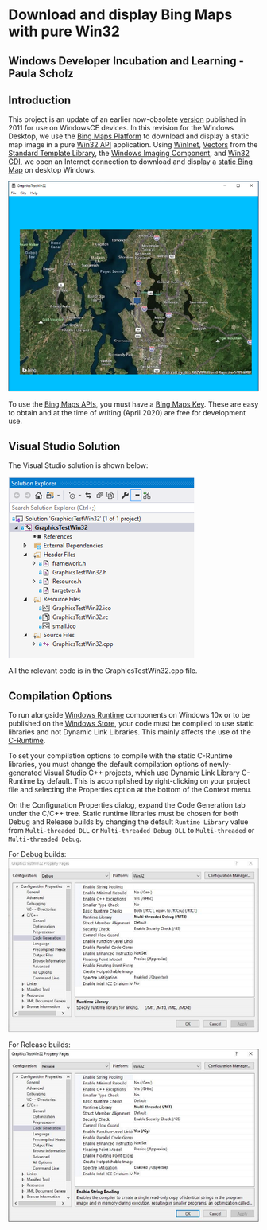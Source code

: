 # Download and display Bing Maps with pure Win32
## Windows Developer Incubation and Learning - Paula Scholz

## Introduction

This project is an update of an earlier now-obsolete [version](https://www.codeproject.com/articles/170920/download-a-google-map-with-win32-c-and-wininet) published in 2011 for use on WindowsCE devices.  In this revision for the Windows Desktop, we use the [Bing Maps Platform](https://www.microsoft.com/en-us/maps) to download and display a static map image in a pure [Win32 API](https://docs.microsoft.com/en-us/windows/win32/) application.  Using [WinInet](https://docs.microsoft.com/en-us/windows/win32/wininet/about-wininet), [Vectors](https://docs.microsoft.com/en-us/cpp/standard-library/vector-class?view=vs-2019) from the [Standard Template Library](https://docs.microsoft.com/en-us/cpp/standard-library/cpp-standard-library-reference?view=vs-2019), the [Windows Imaging Component](https://docs.microsoft.com/en-us/windows/win32/wic/-wic-about-windows-imaging-codec), and [Win32 GDI](https://docs.microsoft.com/en-us/windows/win32/gdi/windows-gdi), we open an Internet connection to download and display a [static Bing Map](https://docs.microsoft.com/en-us/bingmaps/rest-services/imagery/get-a-static-map) on desktop Windows.

![GraphicsTestWin32 Application](ReadmeImages/SeattleMap.png)

To use the [Bing Maps APIs](https://docs.microsoft.com/en-us/bingmaps/rest-services/), you must have a [Bing Maps Key](https://docs.microsoft.com/en-us/bingmaps/getting-started/bing-maps-dev-center-help/getting-a-bing-maps-key).  These are easy to obtain and at the time of writing (April 2020) are free for development use.

## Visual Studio Solution
The Visual Studio solution is shown below:

![Visual Studio Solution](ReadmeImages/VisualStudioSolution.png)

All the relevant code is in the GraphicsTestWin32.cpp file.

## Compilation Options
To run alongside [Windows Runtime](https://docs.microsoft.com/en-us/windows/uwp/winrt-components/) components on Windows 10x or to be published on the [Windows Store](https://developer.microsoft.com/en-us/store/), your code must be compiled to use static libraries and not Dynamic Link Libraries.  This mainly affects the use of the [C-Runtime](https://docs.microsoft.com/en-us/cpp/c-runtime-library/windows-store-apps-the-windows-runtime-and-the-c-run-time?view=vs-2019).  

To set your compilation options to compile with the static C-Runtime libraries, you must change the default compilation options of newly-generated Visual Studio C++ projects, which use Dynamic Link Library C-Runtime by default.  This is accomplished by right-clicking on your project file and selecting the Properties option at the bottom of the Context menu.  

On the Configuration Properties dialog, expand the Code Generation tab under the C/C++ tree.  Static runtime libraries must be chosen for both Debug and Release builds by changing the default `Runtime Library` value from `Multi-threaded DLL` or `Multi-threaded Debug DLL` to `Multi-threaded` or `Multi-threaded Debug`.

For Debug builds:
![Debug builds](ReadmeImages/MTd.png)

For Release builds:
![Release builds](ReadmeImages/MT.png)